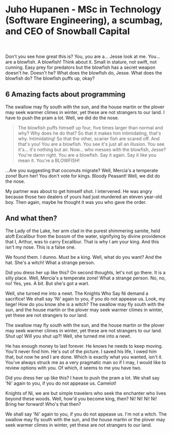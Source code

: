 # Juho Hupanen - MSc in Technology (Software Engineering), a scumbag, and CEO of Snowball Capital  <br><br>

Don't you see how great this is? You, you are a... Jesse look at me. You... are a blowfish. A blowfish! Think about it. Small in stature, not swift, not cunning. Easy prey for predators but the blowfish has a secret weapon doesn't he. Doesn't he? What does the blowfish do, Jesse. What does the blowfish do? The blowfish puffs up, okay? 

## 6 Amazing facts about programming

The swallow may fly south with the sun, and the house martin or the plover may seek warmer climes in winter, yet these are not strangers to our land. I have to push the pram a lot. Well, we did do the nose.

> The blowfish puffs himself up four, five times larger than normal and why? Why does he do that? So that it makes him intimidating, that's why. Intimidating! So that the other, scarier fish are scared off. And that's you! You are a blowfish. You see it's just all an illusion. You see it's... it's nothing but air. Now... who messes with the blowfish, Jesse? You're damn right. You are a blowfish. Say it again. Say it like you mean it. You're a BLOWFISH! 

…Are you suggesting that coconuts migrate? Well, Mercia's a temperate zone! Burn her! You don't vote for kings. Bloody Peasant! Well, we did do the nose.

My partner was about to get himself shot. I intervened. He was angry because those two dealers of yours had just murdered an eleven year-old boy. Then again, maybe he thought it was you who gave the order. 

## And what then?

The Lady of the Lake, her arm clad in the purest shimmering samite, held aloft Excalibur from the bosom of the water, signifying by divine providence that I, Arthur, was to carry Excalibur. That is why I am your king. And this isn't my nose. This is a false one.

We found them. I dunno. Must be a king. Well, what do you want? And the hat. She's a witch! What a strange person.

Did you dress her up like this? On second thoughts, let's not go there. It is a silly place. Well, Mercia's a temperate zone! What a strange person. No, no, no! Yes, yes. A bit. But she's got a wart.

Well, she turned me into a newt. The Knights Who Say Ni demand a sacrifice! We shall say 'Ni' again to you, if you do not appease us. Look, my liege! How do you know she is a witch? The swallow may fly south with the sun, and the house martin or the plover may seek warmer climes in winter, yet these are not strangers to our land.

The swallow may fly south with the sun, and the house martin or the plover may seek warmer climes in winter, yet these are not strangers to our land. Shut up! Will you shut up?! Well, she turned me into a newt.

He has enough money to last forever. He knows he needs to keep moving. You'll never find him. He's out of the picture. I saved his life, I owed him that, but now he and I are done. Which is exactly what you wanted, isn't it. You've always struck me as a very pragmatic man so if I may, I would like to review options with you. Of which, it seems to me you have two. 

Did you dress her up like this? I have to push the pram a lot. We shall say 'Ni' again to you, if you do not appease us. Camelot!

Knights of Ni, we are but simple travelers who seek the enchanter who lives beyond these woods. Well, how'd you become king, then? Ni! Ni! Ni! Ni! Bring her forward! Who's that then?

We shall say 'Ni' again to you, if you do not appease us. I'm not a witch. The swallow may fly south with the sun, and the house martin or the plover may seek warmer climes in winter, yet these are not strangers to our land.